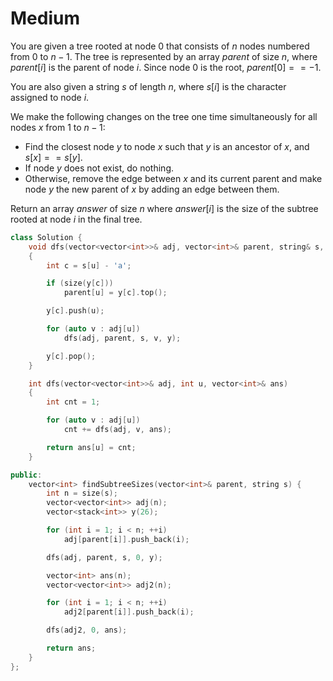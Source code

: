 # Medium

You are given a tree rooted at node $0$ that consists of $n$ nodes numbered from $0$ to $n - 1$. The tree is represented by an array $parent$ of size $n$, where $parent[i]$ is the parent of node $i$. Since node $0$ is the root, $parent[0] == -1$.

You are also given a string $s$ of length $n$, where $s[i]$ is the character assigned to node $i$.

We make the following changes on the tree one time simultaneously for all nodes $x$ from $1$ to $n - 1$:

- Find the closest node $y$ to node $x$ such that $y$ is an ancestor of $x$, and $s[x] == s[y]$.
- If node $y$ does not exist, do nothing.
- Otherwise, remove the edge between $x$ and its current parent and make node $y$ the new parent of $x$ by adding an edge between them.

Return an array $answer$ of size $n$ where $answer[i]$ is the size of the subtree rooted at node $i$ in the final tree.

```cpp
class Solution {
    void dfs(vector<vector<int>>& adj, vector<int>& parent, string& s, int u, vector<stack<int>>& y)
    {
        int c = s[u] - 'a';

        if (size(y[c]))
            parent[u] = y[c].top();

        y[c].push(u);

        for (auto v : adj[u])
            dfs(adj, parent, s, v, y);

        y[c].pop();
    }

    int dfs(vector<vector<int>>& adj, int u, vector<int>& ans)
    {
        int cnt = 1;

        for (auto v : adj[u])
            cnt += dfs(adj, v, ans);

        return ans[u] = cnt;
    }

public:
    vector<int> findSubtreeSizes(vector<int>& parent, string s) {
        int n = size(s);
        vector<vector<int>> adj(n);
        vector<stack<int>> y(26);

        for (int i = 1; i < n; ++i)
            adj[parent[i]].push_back(i);

        dfs(adj, parent, s, 0, y);

        vector<int> ans(n);
        vector<vector<int>> adj2(n);

        for (int i = 1; i < n; ++i)
            adj2[parent[i]].push_back(i);

        dfs(adj2, 0, ans);

        return ans;
    }
};
```
